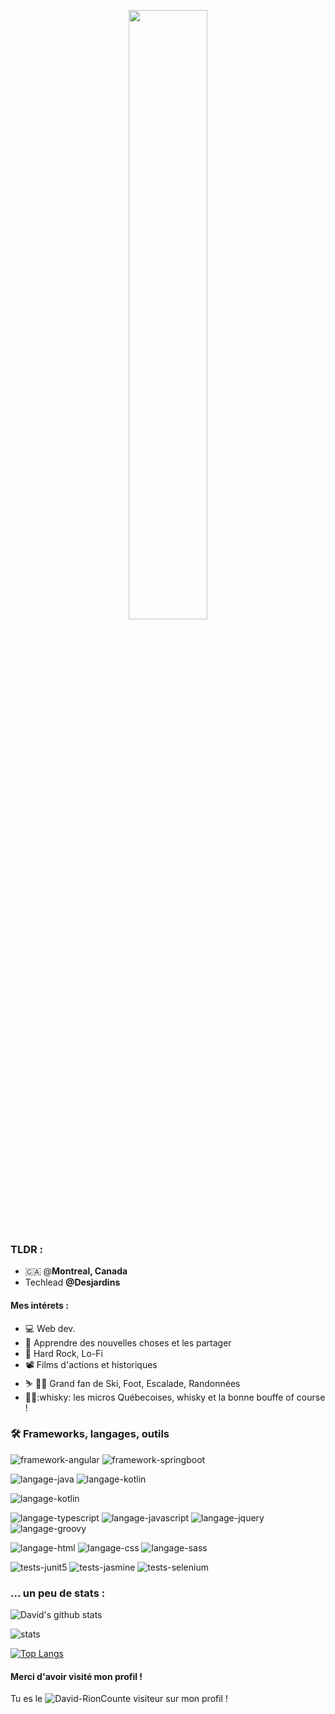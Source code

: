 <p align="center">
   <img src="https://media.giphy.com/media/8dx7Q9AXiMM24/giphy.gif" width=50% height=50%>
</p>

### TLDR :

* 🇨🇦 @**Montreal, Canada**
* Techlead **@Desjardins**

#### Mes intérets :

* 💻 Web dev.
* 🧠 Apprendre des nouvelles choses et les partager
* :guitar: Hard Rock, Lo-Fi
* :film_projector: Films d'actions et historiques
* :skier: :climbing_man: Grand fan de Ski, Foot, Escalade, Randonnées
* 🍕:beer::whisky: les micros Québecoises, whisky et la bonne bouffe of course !

### :hammer_and_wrench: Frameworks, langages, outils

![framework-angular](https://img.shields.io/badge/Framework-Angular-informational?style=flat&logo=angular&logoColor=white&color=2bbc8a) 
![framework-springboot](https://img.shields.io/badge/Framework-SpringBoot-informational?style=flat&logo=springboot&logoColor=white&color=2bbc8a)

![langage-java](https://img.shields.io/badge/Langage-Java-informational?style=flat&logo=oracle&logoColor=white&color=2bbc8a) ![langage-kotlin](https://img.shields.io/badge/Langage-Kotlin-informational?style=flat&logo=kotlin&logoColor=white&color=2bbc8a) 

![langage-kotlin](https://img.shields.io/badge/Langage-Kotlin-informational?style=flat&logo=h2&logoColor=white&color=2bbc8a)

![langage-typescript](https://img.shields.io/badge/Langage-Typescript-informational?style=flat&logo=Typescript&logoColor=white&color=2bbc8a) ![langage-javascript](https://img.shields.io/badge/Langage-Javascript-informational?style=flat&logo=javascript&logoColor=white&color=2bbc8a) ![langage-jquery](https://img.shields.io/badge/Langage-JQuery-informational?style=flat&logo=jquery&logoColor=white&color=2bbc8a) ![langage-groovy](https://img.shields.io/badge/Langage-Groovy-informational?style=flat&logo=ApacheGroovy&logoColor=white&color=2bbc8a)

![langage-html](https://img.shields.io/badge/Langage-HTML-informational?style=flat&logo=html5&logoColor=white&color=2bbc8a) 
![langage-css](https://img.shields.io/badge/Langage-CSS-informational?style=flat&logo=css3&logoColor=white&color=2bbc8a) ![langage-sass](https://img.shields.io/badge/Langage-Sass-informational?style=flat&logo=sass&logoColor=white&color=2bbc8a)

![tests-junit5](https://img.shields.io/badge/Tests-Junit5-informational?style=flat&logo=junit5&logoColor=white&color=2bbc8a) ![tests-jasmine](https://img.shields.io/badge/Tests-Jasmine-informational?style=flat&logo=jasmine&logoColor=white&color=2bbc8a) ![tests-selenium](https://img.shields.io/badge/Tests-Selenium-informational?style=flat&logo=selenium&logoColor=white&color=2bbc8a)

### ... un peu de stats :

![David's github stats](https://github-readme-stats.vercel.app/api?username=David-Rion&hide=issues&count_private=true&theme=vue&show_icons=true)

![stats](https://github-readme-streak-stats.herokuapp.com/?user=David-Rion)

[![Top Langs](https://github-readme-stats.vercel.app/api/top-langs/?username=David-Rion)](https://github.com/anuraghazra/github-readme-stats)


#### Merci d'avoir visité mon profil !

Tu es le ![David-RionCount](https://profile-counter.glitch.me/David-Rion/count.svg)e visiteur sur mon profil !

